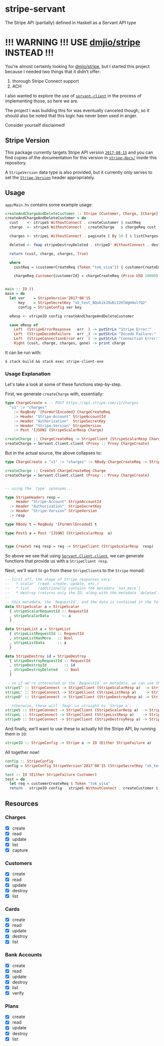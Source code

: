 # stripe-servant

The Stripe API (partially) defined in Haskell as a Servant API type


# !!! WARNING !!! USE [dmjio/stripe](https://github.com/dmjio/stripe) INSTEAD !!!

You're almost certainly looking for [dmjio/stripe](https://github.com/dmjio/stripe), but I started this project because I needed two things that it didn't offer:

1. thorough Stripe Connect support
2. ACH

I also wanted to explore the use of [`servant-client`](https://hackage.haskell.org/package/servant-client) in the process of implementing those, so here we are.

The project I was building this for was eventually canceled though, so it should also be noted that this logic has never been used in anger.

Consider yourself disclaimed!


## Stripe Version

This package currently targets Stripe API version [`2017-08-15`](https://stripe.com/docs/upgrades#2017-08-15) and you can find copies of the documentation for this version in [`stripe-docs/`](https://github.com/bchase/stripe-servant/tree/master/stripe-docs) inside this repository.

A `StripeVersion` data type is also provided, but it currently only serves to set the [`Stripe-Version`](https://stripe.com/docs/api#versioning) header appropriately.


## Usage

`app/Main.hs` contains some example usage:

```haskell
createAndChargeAndDeleteCustomer :: Stripe (Customer, Charge, [Charge], Bool)
createAndChargeAndDeleteCustomer = do
  cust    <- stripeS WithoutConnect . createCustomer $ custReq
  charge  <- stripeS WithoutConnect . createCharge   $ chargeReq cust

  charges <- stripeL WithoutConnect . paginate [ By 10 ] $ listCharges

  deleted <- fmap stripeDestroyDeleted . stripeD' WithoutConnect . destroyCustomer $ customerId cust

  return (cust, charge, charges, True)

  where
    custReq = (customerCreateReq (Token "tok_visa")) { customerCreateEmail = Just "test@example.com" }

    chargeReq Customer{customerId} = chargeCreateReq (Price USD 10000) (PCustomer customerId)


main :: IO ()
main = do
  let ver    = StripeVersion'2017'08'15
      key    = StripeSecretKey "sk_test_BQokikJOvBiI2HlWgH4olfQ2"
      config = StripeConfig ver key

  eResp <- stripeIO config createAndChargeAndDeleteCustomer

  case eResp of
    Left  (StripeErrorResponse   err  ) -> putStrLn "Stripe Error:"     >> print err
    Left  (StripeDecodeFailure   err _) -> putStrLn "Decode Failure:"   >> print err
    Left  (StripeConnectionError err  ) -> putStrLn "Connection Error:" >> print err
    Right (cust, charge, charges, gone) -> print charge
```

It can be run with:

```
$ stack build && stack exec stripe-client-exe
```


### Usage Explanation

Let's take a look at some of these functions step-by-step.

First, we generate `createCharge` with, essentially:

```haskell
type ChargeCreate = -- POST https://api.stripe.com/v1/charges
  "v1" :> "charges"
    :> ReqBody '[FormUrlEncoded] ChargeCreateReq
    :> Header "Stripe-Account" StripeAccountId
    :> Header "Authorization"  StripeSecretKey
    :> Header "Stripe-Version" StripeVersion
    :> Post '[JSON] (StripeScalarResp Charge)

createCharge :: ChargeCreateReq -> StripeClient (StripeScalarResp Charge)
createCharge = Servant.Client.client (Proxy :: Proxy ChargeCreate)
```


But in the actual source, the above collapses to:

```haskell
type ChargeCreate = "v1" :> "charges" :> RBody ChargeCreateReq :> StripeHeaders (PostS Charge)

createCharge :: CreateS ChargeCreateReq Charge
createCharge = Servant.Client.client (Proxy :: Proxy ChargeCreate)


-- using the `type` synonyms...

type StripeHeaders resp =
     Header "Stripe-Account" StripeAccountId
  :> Header "Authorization"  StripeSecretKey
  :> Header "Stripe-Version" StripeVersion
  :> resp

type RBody t = ReqBody '[FormUrlEncoded] t

type PostS a = Post '[JSON] (StripeScalarResp  a)


type CreateS req resp = req -> StripeClient (StripeScalarResp  resp)
```


So above we see that using [`Servant.Client.client`](https://hackage.haskell.org/package/servant-client-0.13.0.1/docs/Servant-Client.html#v:client), we can generate functions that provide us with a `StripeClient resp`.

Next, we'll want to go from these `StripeClient`s to the `Stripe` monad:

```haskell
-- first off, the shape of Stripe responses vary:
--   * scalar  (read, create, update, etc.)
--   * list    (additionally contains the metadata `has_more`)
--   * destroy (returns only the ID, along with the metadata `deleted`)
--
-- this metadata, the `RequestId`, and the data is contained in the following types:
data StripeScalar a = StripeScalar
  { stripeScalarRequestId :: RequestId
  , stripeScalarData      :: a
  }

data StripeList a = StripeList
  { stripeListRequestId :: RequestId
  , stripeListHasMore   :: Bool
  , stripeListData      :: a
  }

data StripeDestroy id = StripeDestroy
  { stripeDestroyRequestId :: RequestId
  , stripeDestroyId        :: id
  , stripeDestroyDeleted   :: Bool
  }

-- so if we're interested in the `RequestId` or metadata, we can use these functions:
stripeS' :: StripeConnect -> StripeClient (StripeScalarResp a)  -> Stripe (StripeScalar  a)
stripeL' :: StripeConnect -> StripeClient (StripeListResp a)    -> Stripe (StripeList    a)
stripeD' :: StripeConnect -> StripeClient (StripeDestroyResp a) -> Stripe (StripeDestroy a)

-- otherwise, these will `fmap` us straight to `Stripe a`:
stripeS :: StripeConnect -> StripeClient (StripeScalarResp a)  -> Stripe a
stripeL :: StripeConnect -> StripeClient (StripeListResp a)    -> Stripe a
stripeD :: StripeConnect -> StripeClient (StripeDestroyResp a) -> Stripe a
```

And finally, we'll want to use these to actually hit the Stripe API, by running them in `IO`:

```haskell
stripeIO :: StripeConfig -> Stripe a -> IO (Either StripeFailure a)
```

All together now!

```haskell
config :: StripeConfig
config = StripeConfig StripeVersion'2017'08'15 (StripeSecretKey "sk_test_BQokikJOvBiI2HlWgH4olfQ2")

test :: IO (Either StripeFailure Customer)
test = do
  let req = customerCreateReq $ Token "tok_visa"
  return . stripeIO config . stripeS WithoutConnect . createCustomer $ req
```


## Resources

### Charges

- [X] create
- [X] read
- [X] update
- [X] list
- [X] capture

### Customers

- [X] create
- [X] read
- [X] update
- [X] destroy
- [X] list

### Cards

- [X] create
- [X] read
- [X] update
- [X] destroy
- [X] list

### Bank Accounts

- [X] create
- [X] read
- [X] update
- [X] destroy
- [X] list
- [X] verify

### Plans

- [X] create
- [X] read
- [X] update
- [X] destroy
- [X] list
